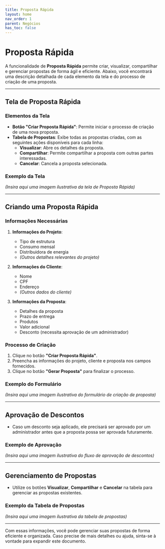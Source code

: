 ```yaml
---
title: Proposta Rápida
layout: home
nav_order: 1
parent: Negócios
has_toc: false
---
```



# Proposta Rápida

A funcionalidade de **Proposta Rápida** permite criar, visualizar, compartilhar e gerenciar propostas de forma ágil e eficiente. Abaixo, você encontrará uma descrição detalhada de cada elemento da tela e do processo de criação de uma proposta.

---

## Tela de Proposta Rápida

### Elementos da Tela

- **Botão "Criar Proposta Rápida"**: Permite iniciar o processo de criação de uma nova proposta.
- **Tabela de Propostas**: Exibe todas as propostas criadas, com as seguintes ações disponíveis para cada linha:
  - **Visualizar**: Abre os detalhes da proposta.
  - **Compartilhar**: Permite compartilhar a proposta com outras partes interessadas.
  - **Cancelar**: Cancela a proposta selecionada.

### Exemplo da Tela
*(Insira aqui uma imagem ilustrativa da tela de Proposta Rápida)*

---

## Criando uma Proposta Rápida

### Informações Necessárias

1. **Informações do Projeto**:
   - Tipo de estrutura
   - Consumo mensal
   - Distribuidora de energia
   - *(Outros detalhes relevantes do projeto)*

2. **Informações do Cliente**:
   - Nome
   - CPF
   - Endereço
   - *(Outros dados do cliente)*

3. **Informações da Proposta**:
   - Detalhes da proposta
   - Prazo de entrega
   - Produtos
   - Valor adicional
   - Desconto (necessita aprovação de um administrador)

### Processo de Criação

1. Clique no botão **"Criar Proposta Rápida"**.
2. Preencha as informações do projeto, cliente e proposta nos campos fornecidos.
3. Clique no botão **"Gerar Proposta"** para finalizar o processo.

### Exemplo do Formulário
*(Insira aqui uma imagem ilustrativa do formulário de criação de proposta)*

---

## Aprovação de Descontos

- Caso um desconto seja aplicado, ele precisará ser aprovado por um administrador antes que a proposta possa ser aprovada futuramente.

### Exemplo de Aprovação
*(Insira aqui uma imagem ilustrativa do fluxo de aprovação de descontos)*

---

## Gerenciamento de Propostas

- Utilize os botões **Visualizar**, **Compartilhar** e **Cancelar** na tabela para gerenciar as propostas existentes.

### Exemplo da Tabela de Propostas
*(Insira aqui uma imagem ilustrativa da tabela de propostas)*

---

Com essas informações, você pode gerenciar suas propostas de forma eficiente e organizada. Caso precise de mais detalhes ou ajuda, sinta-se à vontade para expandir este documento.
